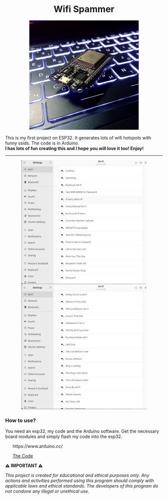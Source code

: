 <div align="center">
<h1>Wifi Spammer</h1>

 <img src="https://github.com/L01010000/esp32-WifiSpammer/blob/main/photo.jpg" width="350px" />

<p align="left">This is my first project on ESP32. It generates lots of wifi hotspots with funny ssids. The code is in Arduino. <br> <b>I has lots of fun creating this and I hope you will love it too! Enjoy!</b></p>
<hr>
<img src="https://github.com/L01010000/esp32-WifiSpammer/blob/main/poc2.png" width="400px" />
<img src="https://github.com/L01010000/esp32-WifiSpammer/blob/main/poc1.png" width="400px" />
<h3 align="left">How to use?</h3>
<p align="left">You need an esp32, my code and the Arduino software. Get the necessary board modules and simply flash my code into the esp32.</p>
<ul align="left">https://www.arduino.cc/</ul>
<ul align="left"><a href="https://github.com/L01010000/esp32-WifiSpammer/blob/main/wifi_spam.ino">The Code</a></ul>
 </div>
 
**⚠️ IMPORTANT ⚠️**

<p align="left"><i>This project is created for educational and ethical purposes only. Any actions and activities performed using this program should comply with applicable laws and ethical standards. The developers of this program do not condone any illegal or unethical use.</i></p>


